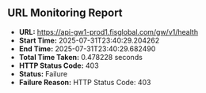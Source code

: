## URL Monitoring Report

- **URL:** https://api-gw1-prod1.fisglobal.com/gw/v1/health
- **Start Time:** 2025-07-31T23:40:29.204262
- **End Time:** 2025-07-31T23:40:29.682490
- **Total Time Taken:** 0.478228 seconds
- **HTTP Status Code:** 403
- **Status:** Failure
- **Failure Reason:** HTTP Status Code: 403

